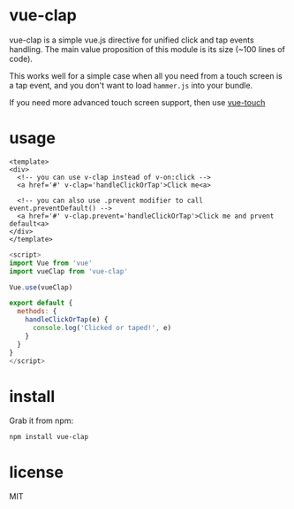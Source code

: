 # vue-clap

vue-clap is a simple vue.js directive for unified click and tap events handling.
The main value proposition of this module is its size (~100 lines of code).

This works well for a simple case when all you need from a touch screen is a tap
event, and you don't want to load `hammer.js` into your bundle.

If you need more advanced touch screen support, then use [vue-touch](https://github.com/vuejs/vue-touch)

# usage

``` vue
<template>
<div>
  <!-- you can use v-clap instead of v-on:click -->
  <a href='#' v-clap='handleClickOrTap'>Click me<a>

  <!-- you can also use .prevent modifier to call event.preventDefault() -->
  <a href='#' v-clap.prevent='handleClickOrTap'>Click me and prvent default<a>
</div>
</template>
```
``` js
<script>
import Vue from 'vue'
import vueClap from 'vue-clap'

Vue.use(vueClap)

export default {
  methods: {
    handleClickOrTap(e) {
      console.log('Clicked or taped!', e)
    }
  }
}
</script>
```

# install

Grab it from npm:

```
npm install vue-clap
```

# license

MIT
